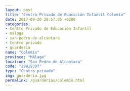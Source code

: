 ```yaml
---
layout: post
title: "Centro Privado de Educación Infantil Colemío"
date: 2017-09-20 20:57:05 +0200
categories:
- Centro Privado de Educación Infantil
- malaga
- san-pedro-de-alcantara
- Centro privado
- guarderia
name: "Colemío"
province: "Málaga"
location: "San Pedro de Alcantara"
code: "29019307"
type: "Centro privado"
img: guarderia.jpg
permalink: /guarderias/colemio.html
---
```

